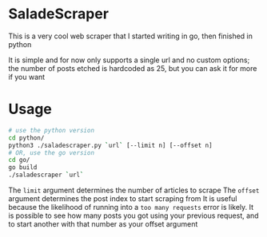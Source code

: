 # SaladeScraper

This is a very cool web scraper that I started writing in go, then finished in python

It is simple and for now only supports a single url and no custom options;
the number of posts etched is hardcoded as 25, but you can ask it for more if you want

# Usage

```bash
# use the python version
cd python/
python3 ./saladescraper.py `url` [--limit n] [--offset n]
# OR, use the go version
cd go/
go build
./saladescraper `url` 
```

The `limit` argument determines the number of articles to scrape
The `offset` argument determines the post index to start scraping from
It is useful because the likelihood of running into a `too many requests` error is likely.
It is possible to see how many posts you got using your previous request, and to start another with that number as your offset argument

